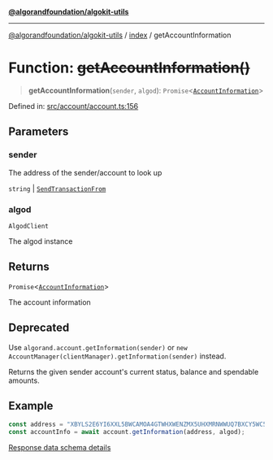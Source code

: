 [**@algorandfoundation/algokit-utils**](../../README.md)

***

[@algorandfoundation/algokit-utils](../../README.md) / [index](../README.md) / getAccountInformation

# Function: ~~getAccountInformation()~~

> **getAccountInformation**(`sender`, `algod`): `Promise`\<[`AccountInformation`](../type-aliases/AccountInformation.md)\>

Defined in: [src/account/account.ts:156](https://github.com/algorandfoundation/algokit-utils-ts/blob/main/src/account/account.ts#L156)

## Parameters

### sender

The address of the sender/account to look up

`string` | [`SendTransactionFrom`](../../types/transaction/type-aliases/SendTransactionFrom.md)

### algod

`AlgodClient`

The algod instance

## Returns

`Promise`\<[`AccountInformation`](../type-aliases/AccountInformation.md)\>

The account information

## Deprecated

Use `algorand.account.getInformation(sender)` or `new AccountManager(clientManager).getInformation(sender)` instead.

Returns the given sender account's current status, balance and spendable amounts.

## Example

```typescript
const address = "XBYLS2E6YI6XXL5BWCAMOA4GTWHXWENZMX5UHXMRNWWUQ7BXCY5WC5TEPA";
const accountInfo = await account.getInformation(address, algod);
```

[Response data schema details](https://dev.algorand.co/reference/rest-apis/algod/#accountinformation)
